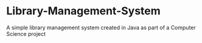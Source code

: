 # Library-Management-System
A simple library management system created in Java as part of a Computer Science project
